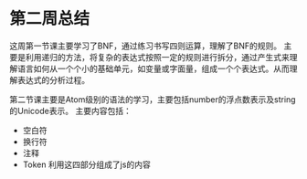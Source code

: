 # 第二周总结

这周第一节课主要学习了BNF，通过练习书写四则运算，理解了BNF的规则。
主要是利用递归的方法，将复杂的表达式按照一定的规则进行拆分，通过产生式来理解语言如何从一个个小的基础单元，如变量或字面量，组成一个个表达式。从而理解表达式的分析过程。

第二节课主要是Atom级别的语法的学习，主要包括number的浮点数表示及string的Unicode表示。
主要内容包括：
- 空白符
- 换行符
- 注释
- Token
利用这四部分组成了js的内容